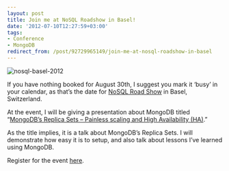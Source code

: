 ```yaml
---
layout: post
title: Join me at NoSQL Roadshow in Basel!
date: '2012-07-10T12:27:59+03:00'
tags:
- Conference
- MongoDB
redirect_from: /post/92729965149/join-me-at-nosql-roadshow-in-basel
---
```

![](http://viktorpetersson.com/wp-content/uploads/2012/07/nosql-basel-2012-600x109.png "nosql-basel-2012")

If you have nothing booked for August 30th, I suggest you mark it ‘busy’ in your calendar, as that’s the date for [NoSQL Road Show](http://nosqlroadshow.com/) in Basel, Switzerland.

At the event, I will be giving a presentation about MongoDB titled “[MongoDB’s Replica Sets – Painless scaling and High Availability (HA)](http://nosqlroadshow.com/nosql-basel-2012/presentation/MongoDB's%20Replica%20Sets%20-Painless%20scaling%20and%20High%20Availability%20(HA)).”

As the title implies, it is a talk about MongoDB’s Replica Sets. I will demonstrate how easy it is to setup, and also talk about lessons I’ve learned using MongoDB.

Register for the event [here](https://secure.trifork.com/nosql-basel-2012/registration/).
